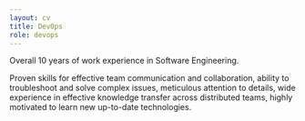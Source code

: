 ```yaml
---
layout: cv
title: DevOps
role: devops
---
```


Overall 10 years of work experience in Software Engineering.


Proven skills for effective team communication and collaboration, ability to
troubleshoot and solve complex issues, meticulous attention to details, wide experience
in effective knowledge transfer across distributed teams, highly motivated to learn new
up-to-date technologies.
